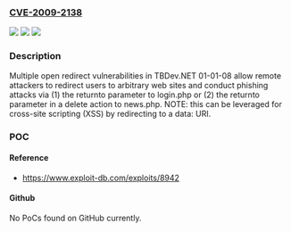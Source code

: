 ### [CVE-2009-2138](https://cve.mitre.org/cgi-bin/cvename.cgi?name=CVE-2009-2138)
![](https://img.shields.io/static/v1?label=Product&message=n%2Fa&color=blue)
![](https://img.shields.io/static/v1?label=Version&message=n%2Fa&color=blue)
![](https://img.shields.io/static/v1?label=Vulnerability&message=n%2Fa&color=brighgreen)

### Description

Multiple open redirect vulnerabilities in TBDev.NET 01-01-08 allow remote attackers to redirect users to arbitrary web sites and conduct phishing attacks via (1) the returnto parameter to login.php or (2) the returnto parameter in a delete action to news.php.  NOTE: this can be leveraged for cross-site scripting (XSS) by redirecting to a data: URI.

### POC

#### Reference
- https://www.exploit-db.com/exploits/8942

#### Github
No PoCs found on GitHub currently.

